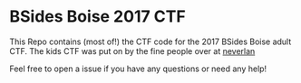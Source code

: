 # BSides Boise 2017 CTF

This Repo contains (most of!) the CTF code for the 2017 BSides Boise adult CTF. The kids CTF was put on by the fine people over at [neverlan](https://github.com/NeverLAN-CTF)

Feel free to open a issue if you have any questions or need any help!